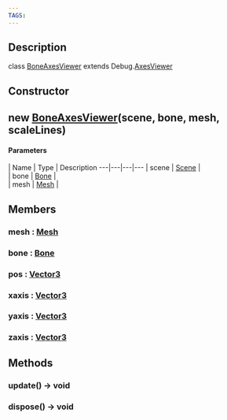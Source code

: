 ```yaml
---
TAGS:
---
```

## Description

class [BoneAxesViewer](/classes/3.0/BoneAxesViewer) extends Debug.[AxesViewer](/classes/3.0/AxesViewer)



## Constructor

## new [BoneAxesViewer](/classes/3.0/BoneAxesViewer)(scene, bone, mesh, scaleLines)



#### Parameters
 | Name | Type | Description
---|---|---|---
 | scene | [Scene](/classes/3.0/Scene) |  
 | bone | [Bone](/classes/3.0/Bone) |  
 | mesh | [Mesh](/classes/3.0/Mesh) |  
## Members

### mesh : [Mesh](/classes/3.0/Mesh)



### bone : [Bone](/classes/3.0/Bone)



### pos : [Vector3](/classes/3.0/Vector3)



### xaxis : [Vector3](/classes/3.0/Vector3)



### yaxis : [Vector3](/classes/3.0/Vector3)



### zaxis : [Vector3](/classes/3.0/Vector3)



## Methods

### update() &rarr; void


### dispose() &rarr; void


